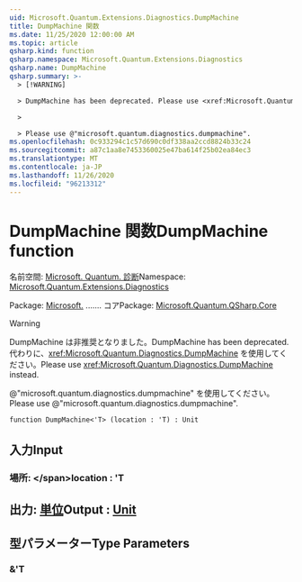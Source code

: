 ```yaml
---
uid: Microsoft.Quantum.Extensions.Diagnostics.DumpMachine
title: DumpMachine 関数
ms.date: 11/25/2020 12:00:00 AM
ms.topic: article
qsharp.kind: function
qsharp.namespace: Microsoft.Quantum.Extensions.Diagnostics
qsharp.name: DumpMachine
qsharp.summary: >-
  > [!WARNING]

  > DumpMachine has been deprecated. Please use <xref:Microsoft.Quantum.Diagnostics.DumpMachine> instead.

  >

  > Please use @"microsoft.quantum.diagnostics.dumpmachine".
ms.openlocfilehash: 0c933294c1c57d690c0df338aa2ccd8824b33c24
ms.sourcegitcommit: a87c1aa8e7453360025e47ba614f25b02ea84ec3
ms.translationtype: MT
ms.contentlocale: ja-JP
ms.lasthandoff: 11/26/2020
ms.locfileid: "96213312"
---
```

# <a name="dumpmachine-function"></a><span data-ttu-id="90dc2-102">DumpMachine 関数</span><span class="sxs-lookup"><span data-stu-id="90dc2-102">DumpMachine function</span></span>

<span data-ttu-id="90dc2-103">名前空間: [Microsoft. Quantum. 診断](xref:Microsoft.Quantum.Extensions.Diagnostics)</span><span class="sxs-lookup"><span data-stu-id="90dc2-103">Namespace: [Microsoft.Quantum.Extensions.Diagnostics](xref:Microsoft.Quantum.Extensions.Diagnostics)</span></span>

<span data-ttu-id="90dc2-104">Package: [Microsoft.](https://nuget.org/packages/Microsoft.Quantum.QSharp.Core) ....... コア</span><span class="sxs-lookup"><span data-stu-id="90dc2-104">Package: [Microsoft.Quantum.QSharp.Core](https://nuget.org/packages/Microsoft.Quantum.QSharp.Core)</span></span>


> [!WARNING]
> <span data-ttu-id="90dc2-105">DumpMachine は非推奨となりました。</span><span class="sxs-lookup"><span data-stu-id="90dc2-105">DumpMachine has been deprecated.</span></span> <span data-ttu-id="90dc2-106">代わりに、<xref:Microsoft.Quantum.Diagnostics.DumpMachine> を使用してください。</span><span class="sxs-lookup"><span data-stu-id="90dc2-106">Please use <xref:Microsoft.Quantum.Diagnostics.DumpMachine> instead.</span></span>
>
> <span data-ttu-id="90dc2-107">@"microsoft.quantum.diagnostics.dumpmachine" を使用してください。</span><span class="sxs-lookup"><span data-stu-id="90dc2-107">Please use @"microsoft.quantum.diagnostics.dumpmachine".</span></span>



```qsharp
function DumpMachine<'T> (location : 'T) : Unit
```


## <a name="input"></a><span data-ttu-id="90dc2-108">入力</span><span class="sxs-lookup"><span data-stu-id="90dc2-108">Input</span></span>

### <a name="location--t"></a><span data-ttu-id="90dc2-109">場所: \</span><span class="sxs-lookup"><span data-stu-id="90dc2-109">location : 'T</span></span>





## <a name="output--unit"></a><span data-ttu-id="90dc2-110">出力: [単位](xref:microsoft.quantum.lang-ref.unit)</span><span class="sxs-lookup"><span data-stu-id="90dc2-110">Output : [Unit](xref:microsoft.quantum.lang-ref.unit)</span></span>



## <a name="type-parameters"></a><span data-ttu-id="90dc2-111">型パラメーター</span><span class="sxs-lookup"><span data-stu-id="90dc2-111">Type Parameters</span></span>

### <a name="t"></a><span data-ttu-id="90dc2-112">&</span><span class="sxs-lookup"><span data-stu-id="90dc2-112">'T</span></span>

